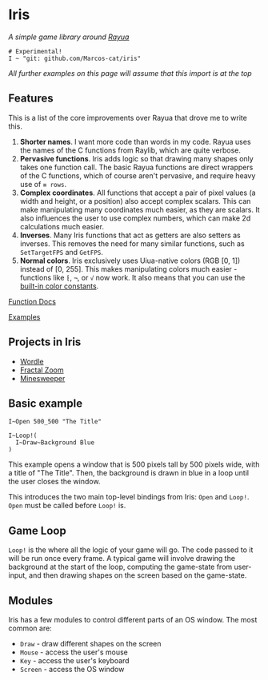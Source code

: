 # Iris

*A simple game library around [Rayua](https://github.com/uiua-lang/rayua)*

```uiua
# Experimental!
I ~ "git: github.com/Marcos-cat/iris"
```

*All further examples on this page will assume that this import is at the top*

## Features

This is a list of the core improvements over Rayua that drove me to write this.

1. **Shorter names**. I want more code than words in my code. Rayua uses the
   names of the C functions from Raylib, which are quite verbose.
2. **Pervasive functions**. Iris adds logic so that drawing many shapes only
   takes one function call. The basic Rayua functions are direct wrappers of the
   C functions, which of course aren't pervasive, and require heavy use of
   `≡ rows`.
3. **Complex coordinates**. All functions that accept a pair of pixel values (a
   width and height, or a position) also accept complex scalars. This can make
   manipulating many coordinates much easier, as they are scalars. It also
   influences the user to use complex numbers, which can make 2d calculations
   much easier.
4. **Inverses**. Many Iris functions that act as getters are also setters as
   inverses. This removes the need for many similar functions, such as
   `SetTargetFPS` and `GetFPS`.
5. **Normal colors**. Iris exclusively uses Uiua-native colors (RGB \[0, 1\])
   instead of \[0, 255\]. This makes manipulating colors much easier - functions
   like `⁅`, `¬`, or `√` now work. It also means that you can use the
   [built-in color constants](https://www.uiua.org/docs/constants).

[Function Docs](https://marcos-cat.github.io/iris/)

[Examples](https://github.com/Marcos-cat/iris-examples)

## Projects in Iris

- [Wordle](https://github.com/Marcos-cat/wordle-uiua)
- [Fractal Zoom](https://github.com/ronondex2009/Uiua-Interactive-Fractal-Zoomer)
- [Minesweeper](https://github.com/Marcos-cat/minesweeper-uiua)

## Basic example

```uiua
I~Open 500_500 "The Title"

I~Loop!(
  I~Draw~Background Blue
)
```

This example opens a window that is 500 pixels tall by 500 pixels wide, with a
title of "The Title". Then, the background is drawn in blue in a loop until the
user closes the window.

This introduces the two main top-level bindings from Iris: `Open` and `Loop!`.
`Open` must be called before `Loop!` is.

## Game Loop

`Loop!` is the where all the logic of your game will go. The code passed to it
will be run once every frame. A typical game will involve drawing the background
at the start of the loop, computing the game-state from user-input, and then
drawing shapes on the screen based on the game-state.

## Modules

Iris has a few modules to control different parts of an OS window. The most
common are:

- `Draw` - draw different shapes on the screen
- `Mouse` - access the user's mouse
- `Key` - access the user's keyboard
- `Screen` - access the OS window
